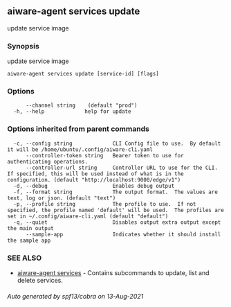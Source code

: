 ## aiware-agent services update

update service image

### Synopsis

update service image

```
aiware-agent services update [service-id] [flags]
```

### Options

```
      --channel string    (default "prod")
  -h, --help             help for update
```

### Options inherited from parent commands

```
  -c, --config string             CLI Config file to use.  By default it will be /home/ubuntu/.config/aiware-cli.yaml
      --controller-token string   Bearer token to use for authenticating operations.
      --controller-url string     Controller URL to use for the CLI.  If specified, this will be used instead of what is in the configuration. (default "http://localhost:9000/edge/v1")
  -d, --debug                     Enables debug output
  -f, --format string             The output format.  The values are text, log or json. (default "text")
  -p, --profile string            The profile to use.  If not specified, the profile named 'default' will be used.  The profiles are set in ~/.config/aiware-cli.yaml (default "default")
  -q, --quiet                     Disables output extra output except the main output
      --sample-app                Indicates whether it should install the sample app
```

### SEE ALSO

* [aiware-agent services](/cli/aiware-agent_services.md)	 - Contains subcommands to update, list and delete services.

###### Auto generated by spf13/cobra on 13-Aug-2021
